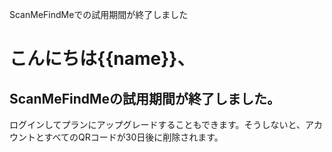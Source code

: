 ScanMeFindMeでの試用期間が終了しました

<h1>こんにちは{{name}}、</ h1>
<h2>ScanMeFindMeの試用期間が終了しました。</h2>
<p>ログインしてプランにアップグレードすることもできます。そうしないと、アカウントとすべてのQRコードが30日後に削除されます。</ p>